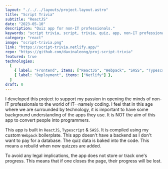 ```yaml
---
layout: "./../../layouts/project.layout.astro"
title: "Script Trivia"
subtitle: "ReactJS"
date: "2023-05-10"
description: "Quiz app for non-IT professionals."
keywords: "script trivia, script, trivia, quiz, app, non-IT professionals"
category: "react"
image: "script-trivia.png"
link: "https://script-trivia.netlify.app/"
repo: "https://github.com/davinaleong/proj-script-trivia"
featured: true
technologies:
  [
    { label: "Frontend", items: ["ReactJS", "Webpack", "SASS", "Typescript"] },
    { label: "Deployment", items: ["Netlify"] },
  ]
draft: 0
---
```


I developed this project to support my passion in opening the minds of non-IT professionals to the world of IT--namely coding. I feel that in this age where we are surrounded by technology, it is important to have some background understanding of the apps they use. It is NOT the aim of this app to convert people into programmers.

This app is built in `ReactJS`, `Typescript` & `SASS`. It is compiled using my custom `Webpack` boilerplate. This app doesn't have a backend as I don't want to pay for a database. The quiz data is baked into the code. This means a rebuild when new quizzes are added.

To avoid any legal implications, the app does not store or track one's progress. This means that if one closes the page, their progress will be lost.
